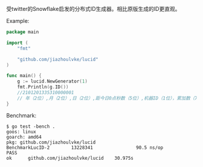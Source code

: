 受twitter的Snowflake启发的分布式ID生成器。相比原版生成的ID更直观。

Example:

```go
package main

import (
	"fmt"

	"github.com/jiazhoulvke/lucid"
)

func main() {
	g := lucid.NewGenerator(1)
	fmt.Println(g.ID())
	//2101201335310000001
	// 年（2位）,月（2位）,日（2位）,距今日0点秒数（5位）,机器ID（1位），累加数（7位）
}
```
Benchmark:
```
$ go test -bench .
goos: linux
goarch: amd64
pkg: github.com/jiazhoulvke/lucid
BenchmarkLucID-2        13228341                90.5 ns/op
PASS
ok      github.com/jiazhoulvke/lucid    30.975s
```
